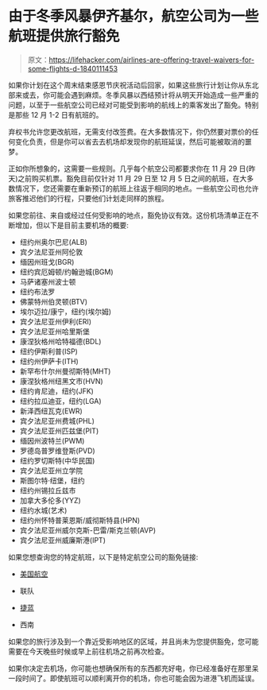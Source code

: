 # 由于冬季风暴伊齐基尔，航空公司为一些航班提供旅行豁免

> 原文：<https://lifehacker.com/airlines-are-offering-travel-waivers-for-some-flights-d-1840111453>

如果你计划在这个周末结束感恩节庆祝活动后回家，如果这些旅行计划让你从东北部来或去，你可能会遇到麻烦。冬季风暴以西结预计将从明天开始造成一些严重的问题，以至于一些航空公司已经对可能受到影响的航线上的乘客发出了豁免。特别是那些 12 月 1-2 日有航班的。



弃权书允许您更改航班，无需支付改签费。在大多数情况下，你仍然要对票价的任何变化负责，但是你可以省去去机场却发现你的航班延误，然后可能被取消的噩梦。

正如你所想象的，这需要一些规则。几乎每个航空公司都要求你在 11 月 29 日(昨天)之前购买机票。豁免目前仅针对 11 月 29 日至 12 月 5 日之间的航班，在大多数情况下，您还需要在重新预订的航班上往返于相同的地点。一些航空公司也允许旅客推迟他们的行程，只要他们计划走同样的旅程。

如果您前往、来自或经过任何受影响的地点，豁免协议有效。这份机场清单正在不断增加，但以下是目前主要机场的概要:

*   纽约州奥尔巴尼(ALB)
*   宾夕法尼亚州阿伦敦
*   缅因州班戈(BGR)
*   纽约宾厄姆顿/约翰逊城(BGM)
*   马萨诸塞州波士顿
*   纽约布法罗
*   佛蒙特州伯灵顿(BTV)
*   埃尔迈拉/康宁，纽约(埃尔姆)
*   宾夕法尼亚州伊利(ERI)
*   宾夕法尼亚州哈里斯堡
*   康涅狄格州哈特福德(BDL)
*   纽约伊斯利普(ISP)
*   纽约州伊萨卡(ITH)
*   新罕布什尔州曼彻斯特(MHT)
*   康涅狄格州纽黑文市(HVN)
*   纽约肯尼迪，纽约(JFK)
*   纽约拉瓜迪亚，纽约(LGA)
*   新泽西纽瓦克(EWR)
*   宾夕法尼亚州费城(PHL)
*   宾夕法尼亚州匹兹堡(PIT)
*   缅因州波特兰(PWM)
*   罗德岛普罗维登斯(PVD)
*   纽约罗切斯特(中华民国)
*   宾夕法尼亚州立学院
*   斯图尔特·纽堡，纽约
*   纽约州锡拉丘兹市
*   加拿大多伦多(YYZ)
*   纽约水城(艺术)
*   纽约州怀特普莱恩斯/威彻斯特县(HPN)
*   宾夕法尼亚州威尔克斯-巴雷/斯克兰顿(AVP)
*   宾夕法尼亚州威廉斯港(IPT)

如果您想查询您的特定航班，以下是特定航空公司的豁免链接:

*   [美国航空](https://www.aa.com/i18n/travel-info/travel-alerts.jsp)
*   联队

*   [捷蓝](https://www.jetblue.com/JetblueAlerts/WeatherUpdate.aspx)
*   西南

如果您的旅行涉及到一个靠近受影响地区的区域，并且尚未为您提供豁免，您可能需要在今天晚些时候或早上前往机场之前再次检查。

如果你决定去机场，你可能也想确保所有的东西都充好电，你已经准备好在那里呆一段时间了。即使航班可以顺利离开你的机场，你也可能会因为进港飞机而延误。
